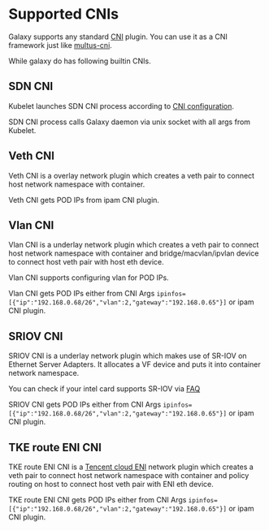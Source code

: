 # Supported CNIs

Galaxy supports any standard [CNI](https://github.com/containernetworking/cni) plugin. You can use it as a CNI framework just like [multus-cni](https://github.com/intel/multus-cni).

While galaxy do has following builtin CNIs.

## SDN CNI

Kubelet launches SDN CNI process according to [CNI configuration](../yaml/galaxy.yaml).

SDN CNI process calls Galaxy daemon via unix socket with all args from Kubelet.

## Veth CNI

Veth CNI is a overlay network plugin which creates a veth pair to connect host network namespace with container.

Veth CNI gets POD IPs from ipam CNI plugin.

## Vlan CNI

Vlan CNI is a underlay network plugin which creates a veth pair to connect host network namespace with container and bridge/macvlan/ipvlan
device to connect host veth pair with host eth device.

Vlan CNI supports configuring vlan for POD IPs.

Vlan CNI gets POD IPs either from CNI Args `ipinfos=[{"ip":"192.168.0.68/26","vlan":2,"gateway":"192.168.0.65"}]` or ipam CNI plugin.

## SRIOV CNI

SRIOV CNI is a underlay network plugin which makes use of SR-IOV on Ethernet Server Adapters. It allocates a VF device and puts it into
container network namespace.

You can check if your intel card supports SR-IOV via [FAQ](https://www.intel.com/content/www/us/en/support/articles/000005722/network-and-i-o/ethernet-products.html)

SRIOV CNI gets POD IPs either from CNI Args `ipinfos=[{"ip":"192.168.0.68/26","vlan":2,"gateway":"192.168.0.65"}]` or ipam CNI plugin.

## TKE route ENI CNI

TKE route ENI CNI is a [Tencent cloud ENI](https://cloud.tencent.com/product/eni) network plugin which creates a veth pair to connect host network namespace with container
and policy routing on host to connect host veth pair with ENI eth device.

TKE route ENI CNI gets POD IPs either from CNI Args `ipinfos=[{"ip":"192.168.0.68/26","vlan":2,"gateway":"192.168.0.65"}]` or ipam CNI plugin.
